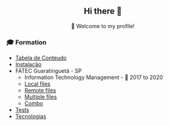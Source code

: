 <h2 align="center">
    Hi there 👋
</h2>
<p align="center">🚀 Welcome to my profile!</p>

<h3>🎓 Formation</h3>

    
   * [Tabela de Conteudo](#tabela-de-conteudo)
   * [Instalação](#instalacao)
   * FATEC Guaratinguetá - SP
      * Information Technology Management - 📆 2017 to 2020
      * [Local files](#local-files)
      * [Remote files](#remote-files)
      * [Multiple files](#multiple-files)
      * [Combo](#combo)
   * [Tests](#testes)
   * [Tecnologias](#tecnologias)
<!--
**fragadesiree/fragadesiree** is a ✨ _special_ ✨ repository because its `README.md` (this file) appears on your GitHub profile.

Here are some ideas to get you started:

- 🔭 I’m currently working on ...
- 🌱 I’m currently learning ...
- 👯 I’m looking to collaborate on ...
- 🤔 I’m looking for help with ...
- 💬 Ask me about ...
- 📫 How to reach me: ...
- 😄 Pronouns: ...
- ⚡ Fun fact: ...
-->
